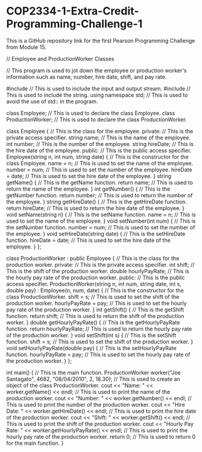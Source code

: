 # COP2334-1-Extra-Credit-Programming-Challenge-1
This is a GitHub repository link for the first Pearson Programming Challenge from Module 15.

// Employee and ProductionWorker Classes

// This program is used to jot down the employee or production worker's information such as name, number, hire date, shift, and pay rate.

#include <iostream> // This is used to include the input and output stream.
#include <string> // This is used to include the string.
using namespace std; // This is used to avoid the use of std:: in the program.

class Employee; // This is used to declare the class Employee.
class ProductionWorker; // This is used to declare the class ProductionWorker.

class Employee { // This is the class for the employee.
private: // This is the private access specifier.
  string name; // This is the name of the employee.
  int number; // This is the number of the employee.
  string hireDate; // This is the hire date of the employee.
public: // This is the public access specifier.
  Employee(string n, int num, string date) { // This is the constructor for the class Employee.
    name = n; // This is used to set the name of the employee.
    number = num; // This is used to set the number of the employee.
    hireDate = date; // This is used to set the hire date of the employee.
  }
  string getName() { // This is the getName function.
    return name; // This is used to return the name of the employee.
  }
  int getNumber() { // This is the getNumber function.
    return number; // This is used to return the number of the employee.
  }
  string getHireDate() { // This is the getHireDate function.
    return hireDate; // This is used to return the hire date of the employee.
  }
  void setName(string n) { // This is the setName function.
    name = n; // This is used to set the name of the employee.
  }
  void setNumber(int num) { // This is the setNumber function.
    number = num; // This is used to set the number of the employee.
  }
  void setHireDate(string date) { // This is the setHireDate function.
    hireDate = date; // This is used to set the hire date of the employee.
  }
}; 

class ProductionWorker : public Employee { // This is the class for the production worker.
private: // This is the private access specifier.
  int shift; // This is the shift of the production worker.
  double hourlyPayRate; // This is the hourly pay rate of the production worker.
public: // This is the public access specifier.
  ProductionWorker(string n, int num, string date, int s, double pay) : Employee(n, num, date) { // This is the constructor for the class ProductionWorker.
    shift = s; // This is used to set the shift of the production worker.
    hourlyPayRate = pay; // This is used to set the hourly pay rate of the production worker.
  }
  int getShift() { // This is the getShift function.
    return shift; // This is used to return the shift of the production worker.
  }
  double getHourlyPayRate() { // This is the getHourlyPayRate function.
    return hourlyPayRate; // This is used to return the hourly pay rate of the production worker.
  }
  void setShift(int s) { // This is the setShift function.
    shift = s; // This is used to set the shift of the production worker.
  }
  void setHourlyPayRate(double pay) { // This is the setHourlyPayRate function.
    hourlyPayRate = pay; // This is used to set the hourly pay rate of the production worker.
  }
};

int main() { // This is the main function.
  ProductionWorker worker("Joe Santagato", 4682, "08/04/2010", 2, 18.30); // This is used to create an object of the class ProductionWorker.
  cout << "Name: " << worker.getName() << endl; // This is used to print the name of the production worker.
  cout << "Number: " << worker.getNumber() << endl; // This is used to print the number of the production worker.
  cout << "Hire Date: " << worker.getHireDate() << endl; // This is used to print the hire date of the production worker.
  cout << "Shift: " << worker.getShift() << endl; // This is used to print the shift of the production worker.
  cout << "Hourly Pay Rate: " << worker.getHourlyPayRate() << endl; // This is used to print the hourly pay rate of the production worker.
  return 0; // This is used to return 0 for the main function.
}
